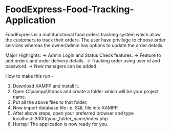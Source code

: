 # FoodExpress-Food-Tracking-Application
FoodExpress is a multifunctional food orders tracking system which allow the customers to track their orders. The user have privilege to choose order services whereas the owner/admin has options to update the order details.

Major Highlights:
-> Admin Login and Status Check features.
-> Feature to add orders and order delivery details.
-> Tracking order using user id and password.
-> New managers can be added.

How to make this run - 

1. Download XAMPP and install it.
2. Open C:\xampp\htdocs and create a folder which will be your project name.
3. Put all the above files to that folder.
4. Now import database file i.e. SQL file into XAMPP.
5. After above steps, open your preferred browser and type localhost::3000/your_folder_name/index.php
6. Hurray! The application is now ready for you.
